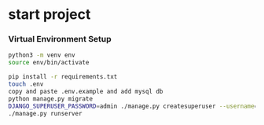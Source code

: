 # start project

### Virtual Environment Setup
```bash
python3 -m venv env
source env/bin/activate
```

```bash
pip install -r requirements.txt
touch .env 
copy and paste .env.example and add mysql db
python manage.py migrate
DJANGO_SUPERUSER_PASSWORD=admin ./manage.py createsuperuser --username=admin --email=admin@alain.com --noinput
./manage.py runserver
```